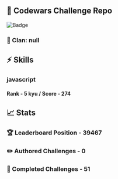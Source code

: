 ## :trident: Codewars Challenge Repo
![Badge](https://www.codewars.com/users/scottworks/badges/large)
### :wolf: Clan: null
## :zap: Skills
### javascript
#### Rank - 5 kyu / Score - 274

## :chart_with_upwards_trend: Stats
### :trophy: Leaderboard Position - 39467
### :pencil2: Authored Challenges - 0
### :muscle: Completed Challenges - 51
